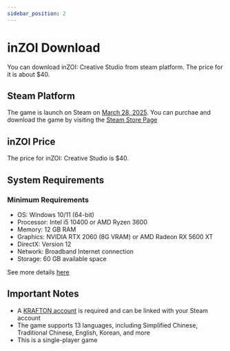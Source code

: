 ```yaml
---
sidebar_position: 2
---
```


# inZOI Download
You can download inZOI: Creative Studio from steam platform. The price for it is about $40.

## Steam Platform

The game is launch on Steam on [March 28, 2025](/blog/inzoi-release-date). You can purchae and download the game by visiting the [Steam Store Page](https://store.steampowered.com/app/2456740/inZOI/)

## inZOI Price

The price for inZOI: Creative Studio is $40.

## System Requirements

### Minimum Requirements
- OS: Windows 10/11 (64-bit)
- Processor: Intel i5 10400 or AMD Ryzen 3600
- Memory: 12 GB RAM
- Graphics: NVIDIA RTX 2060 (8G VRAM) or AMD Radeon RX 5600 XT
- DirectX: Version 12
- Network: Broadband Internet connection
- Storage: 60 GB available space

See more details [here](/docs/download/system-requirements)

## Important Notes

- A [KRAFTON account](/docs/account/krafton-id.md) is required and can be linked with your Steam account
- The game supports 13 languages, including Simplified Chinese, Traditional Chinese, English, Korean, and more
- This is a single-player game